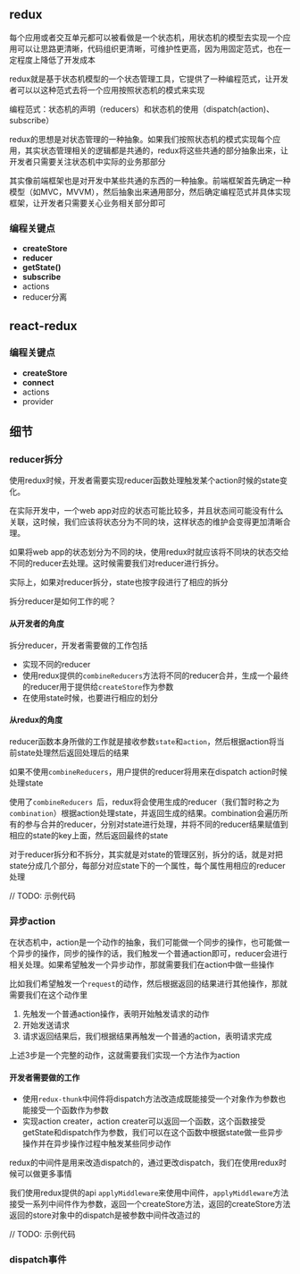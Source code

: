 ## redux

每个应用或者交互单元都可以被看做是一个状态机，用状态机的模型去实现一个应用可以让思路更清晰，代码组织更清晰，可维护性更高，因为用固定范式，也在一定程度上降低了开发成本

redux就是基于状态机模型的一个状态管理工具，它提供了一种编程范式，让开发者可以以这种范式去将一个应用按照状态机的模式来实现

编程范式：状态机的声明（reducers）和状态机的使用（dispatch(action)、subscribe）

redux的思想是对状态管理的一种抽象。如果我们按照状态机的模式实现每个应用，其实状态管理相关的逻辑都是共通的，redux将这些共通的部分抽象出来，让开发者只需要关注状态机中实际的业务那部分

其实像前端框架也是对开发中某些共通的东西的一种抽象。前端框架首先确定一种模型（如MVC，MVVM），然后抽象出来通用部分，然后确定编程范式并具体实现框架，让开发者只需要关心业务相关部分即可

### 编程关键点

- **createStore**
- **reducer**
- **getState()**
- **subscribe**
- actions
- reducer分离

## react-redux

### 编程关键点

- **createStore**
- **connect**
- actions
- provider

## 细节

### reducer拆分

使用redux时候，开发者需要实现reducer函数处理触发某个action时候的state变化。

在实际开发中，一个web app对应的状态可能比较多，并且状态间可能没有什么关联，这时候，我们应该将状态分为不同的块，这样状态的维护会变得更加清晰合理。

如果将web app的状态划分为不同的块，使用redux时就应该将不同块的状态交给不同的reducer去处理。这时候需要我们对reducer进行拆分。

实际上，如果对reducer拆分，state也按字段进行了相应的拆分

拆分reducer是如何工作的呢？

#### 从开发者的角度

拆分reducer，开发者需要做的工作包括

- 实现不同的reducer
- 使用redux提供的```combineReducers```方法将不同的reducer合并，生成一个最终的reducer用于提供给```createStore```作为参数
- 在使用state时候，也要进行相应的划分

#### 从redux的角度

reducer函数本身所做的工作就是接收参数```state```和```action```，然后根据action将当前state处理然后返回处理后的结果

如果不使用```combineReducers```，用户提供的reducer将用来在dispatch action时候处理state

使用了```combineReducers ```后，redux将会使用生成的reducer（我们暂时称之为```combination```）根据action处理state，并返回生成的结果。combination会遍历所有的参与合并的reducer，分别对state进行处理，并将不同的reducer结果赋值到相应的state的key上面，然后返回最终的state

对于reducer拆分和不拆分，其实就是对state的管理区别，拆分的话，就是对把state分成几个部分，每部分对应state下的一个属性，每个属性用相应的reducer处理

// TODO: 示例代码

### 异步action

在状态机中，action是一个动作的抽象，我们可能做一个同步的操作，也可能做一个异步的操作，同步的操作的话，我们触发一个普通action即可，reducer会进行相关处理。如果希望触发一个异步动作，那就需要我们在action中做一些操作

比如我们希望触发一个```request```的动作，然后根据返回的结果进行其他操作，那就需要我们在这个动作里

1. 先触发一个普通action操作，表明开始触发请求的动作
2. 开始发送请求
3. 请求返回结果后，我们根据结果再触发一个普通的action，表明请求完成

上述3步是一个完整的动作，这就需要我们实现一个方法作为action

#### 开发者需要做的工作

- 使用```redux-thunk```中间件将dispatch方法改造成既能接受一个对象作为参数也能接受一个函数作为参数
- 实现action creater，action creater可以返回一个函数，这个函数接受getState和dispatch作为参数，我们可以在这个函数中根据state做一些异步操作并在异步操作过程中触发某些同步动作

redux的中间件是用来改造dispatch的，通过更改dispatch，我们在使用redux时候可以做更多事情

我们使用redux提供的api ```applyMiddleware```来使用中间件，```applyMiddleware```方法接受一系列中间件作为参数，返回一个createStore方法，返回的createStore方法返回的store对象中的dispatch是被参数中间件改造过的

// TODO: 示例代码

### dispatch事件